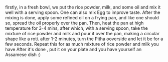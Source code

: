 firstly, in a fresh bowl, we put the rice powder, milk, and some oil and mix it well with a serving spoon.
One can also mix Egg to improve taste. 
After the mixing is done, apply some refined oil on a frying pan, and like one should so, spread the oil properly over the pan.
Then, heat the pan at high temperature for 3-4 mins, after which, with a serving spoon, take the mixture of rice powder and milk and pour it over the pan, making a circular shape like a roti.
after 1-2 minutes, turn the Pitha ooverside and let it be for a few seconds.
Repeat this for as much mixture of rice powder and milk you have
After it's done , put it on your plate and you have yourself an Assamese dish :)